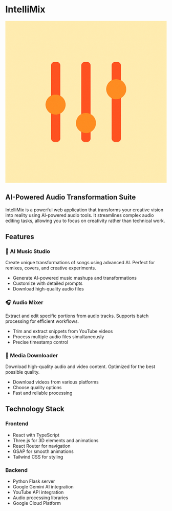 # IntelliMix

![IntelliMix Logo](frontend/src/assets//logo.png)

## AI-Powered Audio Transformation Suite

IntelliMix is a powerful web application that transforms your creative vision into reality using AI-powered audio tools. It streamlines complex audio editing tasks, allowing you to focus on creativity rather than technical work.

## Features

### 🎵 AI Music Studio
Create unique transformations of songs using advanced AI. Perfect for remixes, covers, and creative experiments.
- Generate AI-powered music mashups and transformations
- Customize with detailed prompts
- Download high-quality audio files

### 🎧 Audio Mixer
Extract and edit specific portions from audio tracks. Supports batch processing for efficient workflows.
- Trim and extract snippets from YouTube videos
- Process multiple audio files simultaneously
- Precise timestamp control

### 📱 Media Downloader
Download high-quality audio and video content. Optimized for the best possible quality.
- Download videos from various platforms
- Choose quality options
- Fast and reliable processing

## Technology Stack

### Frontend
- React with TypeScript
- Three.js for 3D elements and animations
- React Router for navigation
- GSAP for smooth animations
- Tailwind CSS for styling

### Backend
- Python Flask server
- Google Gemini AI integration
- YouTube API integration
- Audio processing libraries
- Google Cloud Platform


